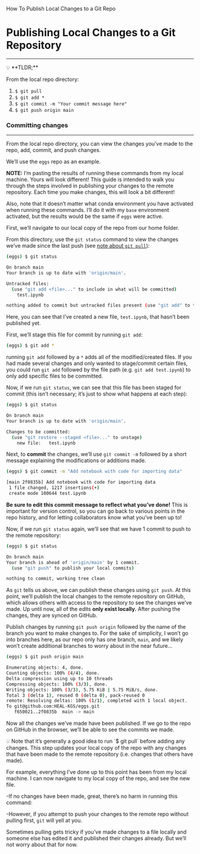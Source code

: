 How To Publish Local Changes to a Git Repo

# Publishing Local Changes to a Git Repository

---

<aside>
💡 **TLDR;**

From the local repo directory:

1. `$ git pull`
2. `$ git add *`
3. `$ git commit -m "Your commit message here"`
4. `$ git push origin main`
</aside>

### Committing changes

---

From the local repo directory, you can view the changes you’ve made to the repo, add, commit, and push changes.

We’ll use the `eggs` repo as an example.

**NOTE:** I’m pasting the results of running these commands from my local machine. Yours will look different! This guide is intended to walk you through the steps involved in publishing your changes to the remote repository. Each time you make changes, this will look a bit different!

Also, note that it doesn’t matter what conda environment you have activated when running these commands. I’ll do it with my `base` environment activated, but the results would be the same if `eggs` were active.

First, we’ll navigate to our local copy of the repo from our home folder. 

From this directory, use the `git status` command to view the changes we’ve made since the last push (see [note about `git pull`](https://www.notion.so/31242bce46c8497ba2b04467bfc8af1e)):

```bash
(eggs) $ git status

On branch main
Your branch is up to date with 'origin/main'.

Untracked files:
  (use "git add <file>..." to include in what will be committed)
	test.ipynb

nothing added to commit but untracked files present (use "git add" to track)
```

Here, you can see that I’ve created a new file, `test.ipynb`, that hasn’t been published yet.

First, we’ll stage this file for commit by running `git add`:

```bash
(eggs) $ git add *
```

running `git add` followed by a `*` adds all of the modified/created files. If you had made several changes and only wanted to stage/commit certain files, you could run `git add` followed by the file path (e.g. `git add test.ipynb`) to only add specific files to be committed.

Now, if we run `git status`, we can see that this file has been staged for commit (this isn’t necessary; it’s just to show what happens at each step):

```bash
(eggs) $ git status

On branch main
Your branch is up to date with 'origin/main'.

Changes to be committed:
  (use "git restore --staged <file>..." to unstage)
	new file:   test.ipynb
```

Next, to **commit** the changes, we’ll use `git commit -m` followed by a short message explaining the modifications or additions made. 

```bash
(eggs) $ git commit -m "Add notebook with code for importing data"

[main 2f0835b] Add notebook with code for importing data
 1 file changed, 1217 insertions(+)
 create mode 100644 test.ipynb
```

**Be sure to edit this commit message to reflect what you’ve done!** This is important for version control, so you can go back to various points in the repo history, and for letting collaborators know what you’ve been up to!

Now, if we run `git status` again, we’ll see that we have 1 commit to push to the remote repository:

```bash
(eggs) $ git status

On branch main
Your branch is ahead of 'origin/main' by 1 commit.
  (use "git push" to publish your local commits)

nothing to commit, working tree clean
```

As `git` tells us above, we can publish these changes using `git push`. At this point, we’ll publish the local changes to the remote repository on GitHub, which allows others with access to the repository to see the changes we’ve made. Up until now, all of the edits **only exist locally.** After pushing the changes, they are synced on GitHub.

Publish changes by running `git push origin` followed by the name of the branch you want to make changes to. For the sake of simplicity, I won’t go into branches here, as our repo only has one branch, `main`, and we likely won’t create additional branches to worry about in the near future...

```bash
(eggs) $ git push origin main

Enumerating objects: 4, done.
Counting objects: 100% (4/4), done.
Delta compression using up to 10 threads
Compressing objects: 100% (3/3), done.
Writing objects: 100% (3/3), 5.75 KiB | 5.75 MiB/s, done.
Total 3 (delta 1), reused 0 (delta 0), pack-reused 0
remote: Resolving deltas: 100% (1/1), completed with 1 local object.
To git@github.com:HEAL-KGS/eggs.git
   f650021..2f0835b  main -> main
```

Now all the changes we’ve made have been published. If we go to the repo on GitHub in the browser, we’ll be able to see the commits we made.

<aside>
💡 Note that it’s generally a good idea to run `$ git pull` before adding any changes. This step updates your local copy of the repo with any changes that have been made to the remote repository (i.e. changes that others have made).

For example, everything I’ve done up to this point has been from my local machine. I can now navigate to my local copy of the repo, and see the new file.

-If no changes have been made, great, there’s no harm in running this command:

-However, if you attempt to push your changes to the remote repo without pulling first, `git` will yell at you. 

Sometimes pulling gets tricky if you’ve made changes to a file locally and someone else has edited it and published their changes already. But we’ll not worry about that for now.

</aside>
